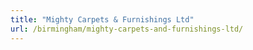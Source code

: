 ```yaml
---
title: "Mighty Carpets & Furnishings Ltd"
url: /birmingham/mighty-carpets-and-furnishings-ltd/
---
```

